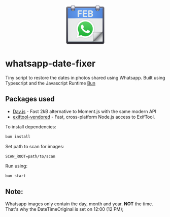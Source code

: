 <p align="center" width="100%">
    <img width="25%" alt="whatsapp-date-fixer" src="./public/icon.png"> 
</p>

# whatsapp-date-fixer
Tiny script to restore the dates in photos shared using Whatsapp. Built using Typescript and the Javascript Runtime [Bun](https://bun.sh/)

## Packages used
- [Day.js](https://day.js.org/) - Fast 2kB alternative to Moment.js with the same modern API
- [exiftool-vendored](https://github.com/photostructure/exiftool-vendored.js) - Fast, cross-platform Node.js access to ExifTool.


To install dependencies:

```bash
bun install
```

Set path to scan for images:
```env
SCAN_ROOT=path/to/scan
```

Run using:

```bash
bun start
```

## Note:
Whatsapp images only contain the day, month and year. **NOT** the time. That's why the DateTimeOriginal is set on 12:00 (12 PM);
